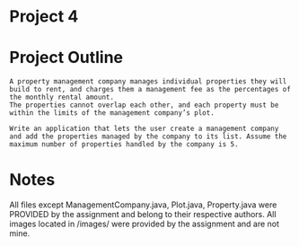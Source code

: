 # Project 4

# Project Outline
```
A property management company manages individual properties they will build to rent, and charges them a management fee as the percentages of the monthly rental amount. 
The properties cannot overlap each other, and each property must be within the limits of the management company’s plot.

Write an application that lets the user create a management company and add the properties managed by the company to its list. Assume the maximum number of properties handled by the company is 5.  
```

# Notes
All files except ManagementCompany.java, Plot.java, Property.java were PROVIDED by the assignment and belong to their respective authors. All images located in /images/ were provided by the assignment and are not mine.

